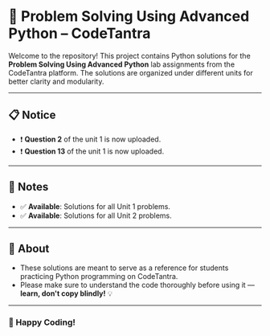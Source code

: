 # 🚀 Problem Solving Using Advanced Python – CodeTantra

Welcome to the repository! This project contains Python solutions for the **Problem Solving Using Advanced Python** lab assignments from the CodeTantra platform. The solutions are organized under different units for better clarity and modularity.

---

## 📋 Notice 

- ❗ **Question 2** of the unit 1 is now uploaded.
- ❗ **Question 13** of the unit 1 is now uploaded.

---

## 📝 Notes

- ✅ **Available**: Solutions for all Unit 1 problems.
- ✅ **Available**: Solutions for all Unit 2 problems.

---

## 📌 About

- These solutions are meant to serve as a reference for students practicing Python programming on CodeTantra.
- Please make sure to understand the code thoroughly before using it — **learn, don't copy blindly!** 💡

---

### 🔗 Happy Coding!
